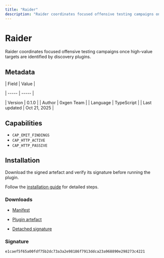 ```yaml
---
title: "Raider"
description: "Raider coordinates focused offensive testing campaigns once high-value targets are identified by discovery plugins."
---
```


# Raider

Raider coordinates focused offensive testing campaigns once high-value targets are identified by discovery plugins.

## Metadata

| Field | Value |

| ----- | ----- |

| Version | 0.1.0 |
| Author | 0xgen Team |
| Language | TypeScript |
| Last updated | Oct 21, 2025 |


## Capabilities

- `CAP_EMIT_FINDINGS`
- `CAP_HTTP_ACTIVE`
- `CAP_HTTP_PASSIVE`


## Installation

Download the signed artefact and verify its signature before running the plugin.

Follow the [installation guide](https://github.com/RowanDark/0xgen/tree/HEAD/plugins/raider#getting-started) for detailed steps.


### Downloads

- [Manifest](https://raw.githubusercontent.com/RowanDark/0xgen/HEAD/plugins/raider/manifest.json)

- [Plugin artefact](https://raw.githubusercontent.com/RowanDark/0xgen/HEAD/plugins/raider/plugin.js)

- [Detached signature](https://raw.githubusercontent.com/RowanDark/0xgen/HEAD/plugins/raider/plugin.js.sig)


### Signature

`e1caef5f65a00fdf75b2dc73a3a2e98186f7913ddca23a968890e298273c4221`
